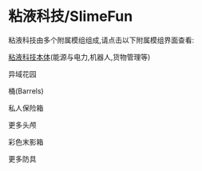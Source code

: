 # 粘液科技/SlimeFun

粘液科技由多个附属模组组成,请点击以下附属模组界面查看:

[粘液科技本体](https://doc.skycraft.cn/plugins/slimefun/slimefun)\(能源与电力,机器人,货物管理等\)

异域花园

桶\(Barrels\)

私人保险箱

更多头颅

彩色末影箱

更多防具

